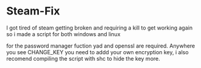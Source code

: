 # Steam-Fix
I got tired of steam getting broken and requiring a kill to get working again so i made a script for both windows and linux

for the password manager fuction yad and openssl are required.
Anywhere you see CHANGE_KEY you need to addd your own encryption key, i also recomend compiling the script with shc to hide the key more.
